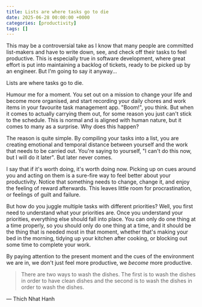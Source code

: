 ```yaml
---
title: Lists are where tasks go to die
date: 2025-06-28 00:00:00 +0000
categories: [productivity]
tags: []
---
```


This may be a controversial take as I know that many people are committed list-makers and have to write down, see, and check off their tasks to feel productive. This is especially true in software development, where great effort is put into maintaining a backlog of tickets, ready to be picked up by an engineer. But I'm going to say it anyway...

Lists are where tasks go to die.

Humour me for a moment. You set out on a mission to change your life and become more organised, and start recording your daily chores and work items in your favourite task management app. "Boom!", you think. But when it comes to actually carrying them out, for some reason you just can't stick to the schedule. This is normal and is aligned with human nature, but it comes to many as a surprise. Why does this happen?

The reason is quite simple. By compiling your tasks into a list, you are creating emotional and temporal distance between yourself and the work that needs to be carried out. You're saying to yourself, "I can't do this now, but I will do it later". But later never comes.

I say that if it's worth doing, it's worth doing now. Picking up on cues around you and acting on them is a sure-fire way to feel better about your productivity. Notice that something needs to change, change it, and enjoy the feeling of reward afterwards. This leaves little room for procrastination, or feelings of guilt and failure.

But how do you juggle multiple tasks with different priorities? Well, you first need to understand what your priorities are. Once you understand your priorities, everything else should fall into place. You can only do one thing at a time properly, so you should only do one thing at a time, and it should be the thing that is needed most in that moment, whether that's making your bed in the morning, tidying up your kitchen after cooking, or blocking out some time to complete your work.

By paying attention to the present moment and the cues of the environment we are in, we don't just feel more productive, we *become* more productive.


> There are two ways to wash the dishes. The first is to wash the dishes in order to have clean dishes and the second is to wash the dishes in order to wash the dishes.

&mdash; Thich Nhat Hanh
